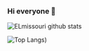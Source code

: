 ### Hi everyone 👋

![ELmissouri github stats](https://github-readme-stats.vercel.app/api?username=elmissouri16&count_private=true&theme=dark&show_icons=true)

![Top Langs](https://github-readme-stats.vercel.app/api/top-langs/?username=elmissouri16&langs_count=5&layout=compact))


